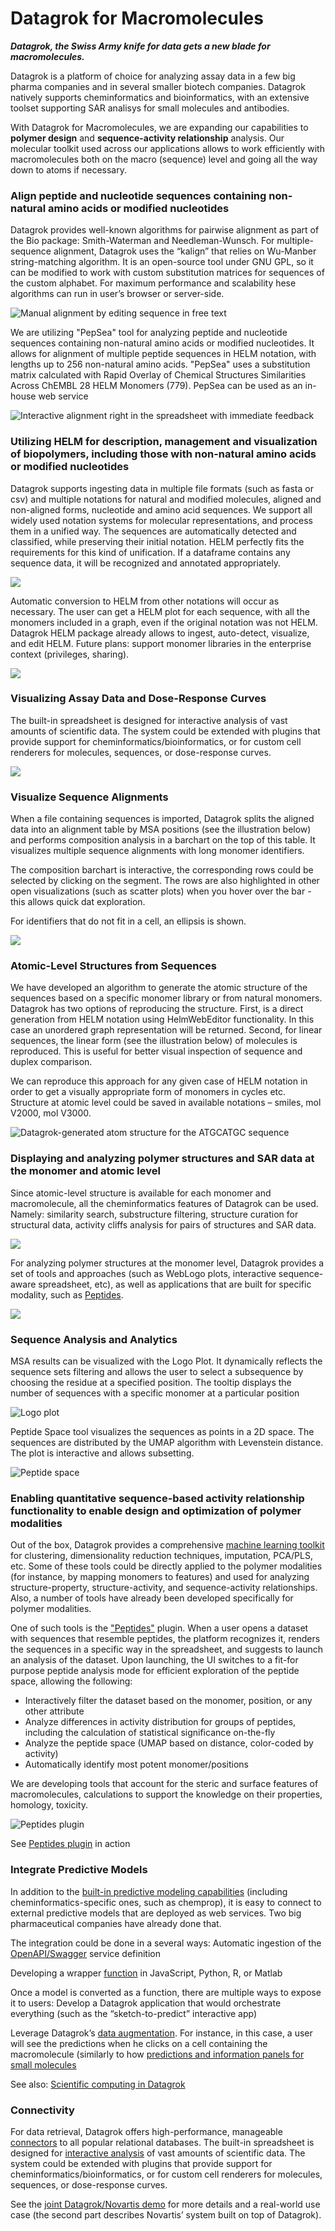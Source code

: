 <!-- TITLE: Macromolecules -->

# Datagrok for Macromolecules

***Datagrok, the Swiss Army knife for data gets a new blade for macromolecules.***

Datagrok is a platform of choice for analyzing assay data in a few big pharma companies and in several smaller biotech companies. Datagrok natively supports cheminformatics and bioinformatics, with an extensive toolset supporting SAR analisys for small molecules and antibodies.

With Datagrok for Macromolecules, we are expanding our capabilities to **polymer design** and **sequence-activity relationship** analysis. Our molecular toolkit used across our applications allows to work efficiently with macromolecules both on the macro (sequence) level and going all the way down to atoms if necessary. 

### Align peptide and nucleotide sequences containing non-natural amino acids or modified nucleotides

Datagrok provides well-known algorithms for pairwise alignment as part of the Bio package: Smith-Waterman and Needleman-Wunsch. For multiple-sequence alignment, Datagrok uses the “kalign” that relies on Wu-Manber string-matching algorithm. It is an open-source tool under GNU GPL, so it can be modified to work with custom substitution matrices for sequences of the custom alphabet. For maximum performance and scalability hese algorithms can run in user’s browser or server-side.

![Manual alignment by editing sequence in free text](../../uploads/macromolecules/macromolecules-1.gif "Manual alignment by editing sequence in free text")

We are utilizing "PepSea" tool for analyzing peptide and nucleotide sequences containing non-natural amino acids or modified nucleotides. It allows for alignment of multiple peptide sequences in HELM notation, with lengths up to 256 non-natural amino acids. "PepSea" uses a substitution matrix calculated with Rapid Overlay of Chemical Structures Similarities Across ChEMBL 28 HELM Monomers (779). PepSea can be used as an in-house web service

![Interactive alignment right in the spreadsheet with immediate feedback](../../uploads/macromolecules/macromolecules-2.png "Interactive alignment right in the spreadsheet with immediate feedback")

### Utilizing HELM for description, management and visualization of biopolymers, including those with non-natural amino acids or modified nucleotides

Datagrok supports ingesting data in multiple file formats (such as fasta or csv) and multiple notations for natural and modified molecules, aligned and non-aligned forms, nucleotide and amino acid sequences. We support all widely used notation systems for molecular representations, and process them in a unified way. The sequences are automatically detected and classified, while preserving their initial notation. HELM perfectly fits the requirements for this kind of unification. If a dataframe contains any sequence data, it will be recognized and annotated appropriately. 

![](../../uploads/macromolecules/macromolecules-3.png " ")

Automatic conversion to HELM from other notations will occur as necessary. The user can get a HELM plot for each sequence, with all the monomers included in a graph, even if the original notation was not HELM.
Datagrok HELM package already allows to ingest, auto-detect, visualize, and edit HELM. Future plans: support monomer libraries in the enterprise context (privileges, sharing).

![](../../uploads/macromolecules/macromolecules-4.png " ")

### Visualizing Assay Data and Dose-Response Curves

The built-in spreadsheet is designed for interactive analysis of vast amounts of scientific data. The system could be extended with plugins that provide support for cheminformatics/bioinformatics, or for custom cell renderers for molecules, sequences, or dose-response curves.

![](../../uploads/macromolecules/macromolecules-5.png " ")

### Visualize Sequence Alignments

When a file containing sequences is imported, Datagrok splits the aligned data into an alignment table by MSA positions (see the illustration below) and performs composition analysis in a barchart on the top of this table. It visualizes multiple sequence alignments with long monomer identifiers.

The composition barchart is interactive, the corresponding rows could be selected by clicking on the segment. The rows are also highlighted in other open visualizations (such as scatter plots) when you hover over the bar - this allows quick dat exploration.

For identifiers that do not fit in a cell, an ellipsis is shown.

![](../../uploads/macromolecules/macromolecules-6.png " ")

### Atomic-Level Structures from Sequences

We have developed an algorithm to generate the atomic structure of the sequences based on a specific monomer library or from natural monomers. Datagrok has two options of reproducing the structure. First, is a direct generation from HELM notation using HelmWebEditor functionality. In this case an unordered graph representation will be returned. Second, for linear sequences, the linear form (see the illustration below) of molecules is reproduced. This is useful for better visual inspection of sequence and duplex comparison. 

We can reproduce this approach for any given case of HELM notation in order to get a visually appropriate form of monomers in cycles etc. Structure at atomic level could be saved in available notations – smiles, mol V2000, mol V3000.

![Datagrok-generated atom structure for the ATGCATGC sequence](../../uploads/macromolecules/macromolecules-7.png "Datagrok-generated atom structure for the ATGCATGC sequence")

### Displaying and analyzing polymer structures and SAR data at the monomer and atomic level

Since atomic-level structure is available for each monomer and macromolecule, all the cheminformatics features of Datagrok can be used. Namely: similarity search, substructure filtering, structure curation for structural data, activity cliffs analysis for pairs of structures and SAR data. 

![](../../uploads/macromolecules/macromolecules-8.png " ")

For analyzing polymer structures at the monomer level, Datagrok provides a set of tools and approaches (such as WebLogo plots, interactive sequence-aware spreadsheet, etc), as well as applications that are built for specific modality, such as [Peptides](peptides.md). 

![](../../uploads/macromolecules/macromolecules-9.png " ")

### Sequence Analysis and Analytics

MSA results can be visualized with the Logo Plot. It dynamically reflects the sequence sets filtering and allows the user to select a subsequence by choosing the residue at a specified position. The tooltip displays the number of sequences with a specific monomer at a particular position

![Logo plot](../../uploads/macromolecules/macromolecules-10.gif "Logo plot")

Peptide Space tool visualizes the sequences as points in a 2D space. The sequences are distributed by the UMAP algorithm with Levenstein distance. The plot is interactive and allows subsetting.

![Peptide space](../../uploads/macromolecules/macromolecules-11.png "Peptide space")

### Enabling quantitative sequence-based activity relationship functionality to enable design and optimization of polymer modalities

Out of the box, Datagrok provides a comprehensive [machine learning toolkit](../../learn/data-science.md) for clustering, dimensionality reduction techniques, imputation, PCA/PLS, etc. Some of these tools could be directly applied to the polymer modalities (for instance, by mapping monomers to features) and used for analyzing structure-property, structure-activity, and sequence-activity relationships. Also, a number of tools have already been developed specifically for polymer modalities.

One of such tools is the ["Peptides"](https://www.youtube.com/watch?v=HNSMSf2ZYsI&ab_channel=Datagrok) plugin. When a user opens a dataset with sequences that resemble peptides, the platform recognizes it, renders the sequences in a specific way in the spreadsheet, and suggests to launch an analysis of the dataset. Upon launching, the UI switches to a fit-for purpose peptide analysis mode for efficient exploration of the peptide space, allowing the following:

- Interactively filter the dataset based on the monomer, position, or any other attribute
- Analyze differences in activity distribution for groups of peptides, including the calculation of statistical significance on-the-fly 
- Analyze the peptide space (UMAP based on distance, color-coded by activity)
- Automatically identify most potent monomer/positions
 
We are developing tools that account for the steric and surface features of macromolecules, calculations to support the knowledge on their properties, homology, toxicity.

![Peptides plugin](../../uploads/macromolecules/macromolecules-12.png "Peptides plugin")

See [Peptides plugin](https://public.datagrok.ai/apps/Peptides) in action

### Integrate Predictive Models

In addition to the [built-in predictive modeling capabilities](../../learn/predictive-modeling.md) (including cheminformatics-specific ones, such as chemprop), it is easy to connect to external predictive models that are deployed as web services. Two big pharmaceutical companies have already done that.


The integration could be done in a several ways:
Automatic ingestion of the [OpenAPI/Swagger](../../access/open-api.md) service definition

Developing a wrapper [function](../../compute/compute.md) in JavaScript, Python, R, or Matlab

Once a model is converted as a function, there are multiple ways to expose it to users:
Develop a Datagrok application that would orchestrate everything (such as the “sketch-to-predict” interactive app)

Leverage Datagrok’s [data augmentation](../../discover/data-augmentation.md). For instance, in this case, a user will see the predictions when he clicks on a cell containing the macromolecule (similarly to how [predictions and information panels for small molecules](../../discover/data-augmentation.md#info-panels)

See also: [Scientific computing in Datagrok](https://github.com/datagrok-ai/public/blob/master/help/compute/compute.md)

### Connectivity

For data retrieval, Datagrok offers high-performance, manageable [connectors](../../access/data-connection.md) to all popular relational databases. The built-in spreadsheet is designed for [interactive analysis](../../visualize/viewers.md) of vast amounts of scientific data. The system could be extended with plugins that provide support for cheminformatics/bioinformatics, or for custom cell renderers for molecules, sequences, or dose-response curves.

See the [joint Datagrok/Novartis demo](https://vimeo.com/548606688/f2dd6e5c0a) for more details and a real-world use case (the second part describes Novartis’ system built on top of Datagrok).